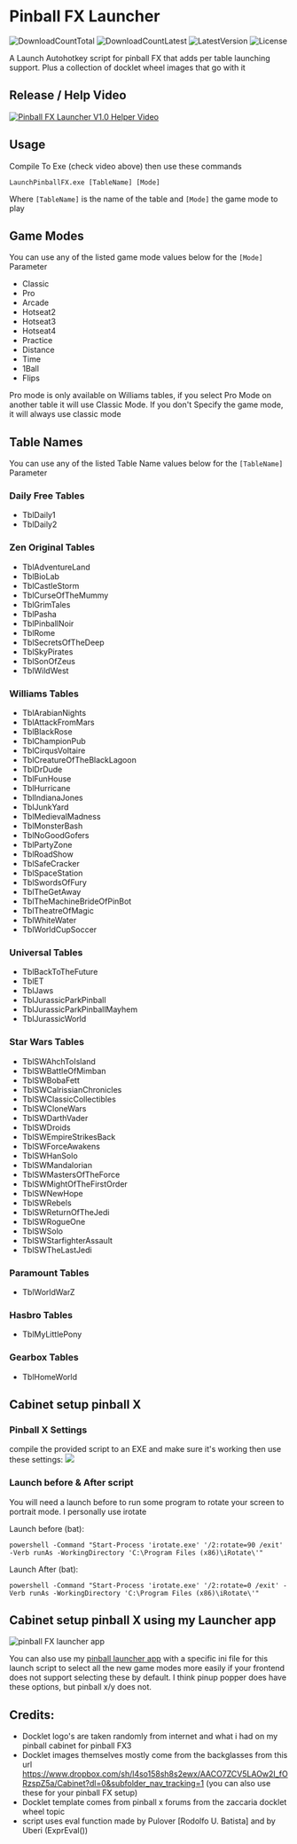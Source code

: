 # Pinball FX Launcher 
![DownloadCountTotal](https://img.shields.io/github/downloads/joyrider3774/PinballFXLauncher/total?label=total%20downloads&style=plastic) ![DownloadCountLatest](https://img.shields.io/github/downloads/joyrider3774/PinballFXLauncher/latest/total?style=plastic) ![LatestVersion](https://img.shields.io/github/v/tag/joyrider3774/PinballFXLauncher?label=Latest%20version&style=plastic) ![License](https://img.shields.io/github/license/joyrider3774/PinballFXLauncher?style=plastic)

A Launch Autohotkey script for pinball FX that adds per table launching support. Plus a collection of docklet wheel images that go with it

## Release / Help Video
[![Pinball FX Launcher V1.0 Helper Video](http://img.youtube.com/vi/_XECsVwUTlI/0.jpg)](https://youtu.be/_XECsVwUTlI "Pinball FX Launcher V1.0 Helper Video")

## Usage
Compile To Exe (check video above) then use these commands

```
LaunchPinballFX.exe [TableName] [Mode]
```

Where `[TableName]` is the name of the table and `[Mode]` the game mode to play

## Game Modes
You can use any of the listed game mode values below for the `[Mode]` Parameter

- Classic
- Pro
- Arcade
- Hotseat2
- Hotseat3
- Hotseat4
- Practice
- Distance
- Time
- 1Ball
- Flips 

Pro mode is only available on Williams tables, if you select Pro Mode on another table it will use Classic Mode.
If you don't Specify the game mode, it will always use classic mode

## Table Names
You can use any of the listed Table Name values below for the `[TableName]` Parameter

### Daily Free Tables
- TblDaily1
- TblDaily2

### Zen Original Tables
- TblAdventureLand
- TblBioLab
- TblCastleStorm
- TblCurseOfTheMummy
- TblGrimTales
- TblPasha
- TblPinballNoir
- TblRome
- TblSecretsOfTheDeep
- TblSkyPirates
- TblSonOfZeus
- TblWildWest

### Williams Tables
- TblArabianNights
- TblAttackFromMars
- TblBlackRose
- TblChampionPub
- TblCirqusVoltaire
- TblCreatureOfTheBlackLagoon
- TblDrDude
- TblFunHouse
- TblHurricane
- TblIndianaJones
- TblJunkYard
- TblMedievalMadness
- TblMonsterBash
- TblNoGoodGofers
- TblPartyZone
- TblRoadShow
- TblSafeCracker
- TblSpaceStation
- TblSwordsOfFury
- TblTheGetAway
- TblTheMachineBrideOfPinBot
- TblTheatreOfMagic
- TblWhiteWater
- TblWorldCupSoccer

### Universal Tables
- TblBackToTheFuture
- TblET
- TblJaws
- TblJurassicParkPinball
- TblJurassicParkPinballMayhem
- TblJurassicWorld

### Star Wars Tables
- TblSWAhchToIsland
- TblSWBattleOfMimban
- TblSWBobaFett
- TblSWCalrissianChronicles
- TblSWClassicCollectibles
- TblSWCloneWars
- TblSWDarthVader
- TblSWDroids
- TblSWEmpireStrikesBack
- TblSWForceAwakens
- TblSWHanSolo
- TblSWMandalorian
- TblSWMastersOfTheForce
- TblSWMightOfTheFirstOrder
- TblSWNewHope
- TblSWRebels
- TblSWReturnOfTheJedi
- TblSWRogueOne
- TblSWSolo
- TblSWStarfighterAssault
- TblSWTheLastJedi

### Paramount Tables
- TblWorldWarZ

### Hasbro Tables
- TblMyLittlePony

### Gearbox Tables
- TblHomeWorld


## Cabinet setup pinball X

### Pinball X Settings 
compile the provided script to an EXE and make sure it's working then use these settings:
<IMG src="meta/pinballxsetings.png"/>

### Launch before & After script
You will need a launch before to run some program to rotate your screen to portrait mode. I personally use irotate

Launch before (bat):
```
powershell -Command "Start-Process 'irotate.exe' '/2:rotate=90 /exit' -Verb runAs -WorkingDirectory 'C:\Program Files (x86)\iRotate\'"
```

Launch After (bat):
```
powershell -Command "Start-Process 'irotate.exe' '/2:rotate=0 /exit' -Verb runAs -WorkingDirectory 'C:\Program Files (x86)\iRotate\'"
```

## Cabinet setup pinball X using my Launcher app
![pinball FX launcher app](https://github.com/joyrider3774/PinballX_Launcher_app/raw/master/other_games/Pinball%20FX/launcher.png)

You can also use my [pinball launcher app](https://github.com/joyrider3774/PinballX_Launcher_app/tree/master/other_games/Pinball%20FX) with a specific ini file for this launch script to select all the new game modes more easily if your frontend does not support selecting these by default. I think pinup popper does have these options, but pinball x/y does not.

## Credits:
- Docklet logo's are taken randomly from internet and what i had on my pinball cabinet for pinball FX3
- Docklet images themselves mostly come from the backglasses from this url https://www.dropbox.com/sh/l4so158sh8s2ewx/AACO7ZCV5LAOw2I_fORzspZ5a/Cabinet?dl=0&subfolder_nav_tracking=1 (you can also use these for your pinball FX setup)
- Docklet template comes from pinball x forums from the zaccaria docklet wheel topic
- script uses eval function made by Pulover [Rodolfo U. Batista] and by Uberi (ExprEval())

